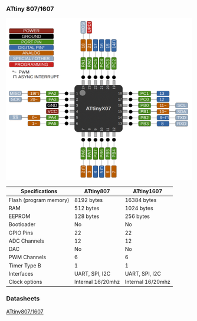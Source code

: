 ### ATtiny 807/1607
![x07 Pin Mapping](ATtiny_x07.gif "Arduino Pin Mapping for ATtiny x07")

 Specifications |    ATtiny807  |    ATtiny1607   
------------ | ------------- | -------------
Flash (program memory)   |  8192 bytes | 16384 bytes 
RAM   | 512 bytes | 1024 bytes 
EEPROM | 128 bytes | 256 bytes 
Bootloader | No | No 
GPIO Pins | 22 | 22 
ADC Channels | 12 | 12 
DAC | No | No 
PWM Channels | 6 | 6 
Timer Type B | 1 | 1 
Interfaces | UART, SPI, I2C | UART, SPI, I2C 
Clock options | Internal 16/20mhz | Internal 16/20mhz 

### Datasheets
[ATtiny807/1607](http://ww1.microchip.com/downloads/en/DeviceDoc/ATtiny807_1607-Data-Sheet-40002030A.pdf)
